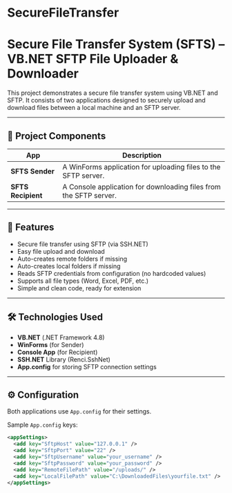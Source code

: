 # SecureFileTransfer
# Secure File Transfer System (SFTS) – VB.NET SFTP File Uploader & Downloader

This project demonstrates a secure file transfer system using VB.NET and SFTP. It consists of two applications designed to securely upload and download files between a local machine and an SFTP server.

---

## 📁 Project Components

| App             | Description                                  |
|-----------------|----------------------------------------------|
| **SFTS Sender** | A WinForms application for uploading files to the SFTP server. |
| **SFTS Recipient** | A Console application for downloading files from the SFTP server. |

---

## 🚀 Features
- Secure file transfer using SFTP (via SSH.NET)
- Easy file upload and download
- Auto-creates remote folders if missing
- Auto-creates local folders if missing
- Reads SFTP credentials from configuration (no hardcoded values)
- Supports all file types (Word, Excel, PDF, etc.)
- Simple and clean code, ready for extension

---

## 🛠️ Technologies Used
- **VB.NET** (.NET Framework 4.8)
- **WinForms** (for Sender)
- **Console App** (for Recipient)
- **SSH.NET** Library (Renci.SshNet)
- **App.config** for storing SFTP connection settings

---

## ⚙️ Configuration

Both applications use `App.config` for their settings.

Sample `App.config` keys:
```xml
<appSettings>
  <add key="SftpHost" value="127.0.0.1" />
  <add key="SftpPort" value="22" />
  <add key="SftpUsername" value="your_username" />
  <add key="SftpPassword" value="your_password" />
  <add key="RemoteFilePath" value="/uploads/" />
  <add key="LocalFilePath" value="C:\DownloadedFiles\yourfile.txt" />
</appSettings>
